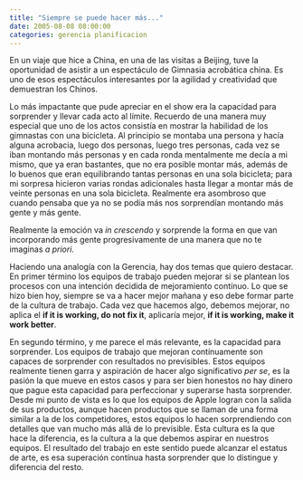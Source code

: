 ```yaml
---
title: "Siempre se puede hacer más..."
date: 2005-08-08 08:00:00
categories: gerencia planificacion
---
```

En un viaje que hice a China, en una de las visitas a Beijing, tuve la oportunidad de asistir a un espectáculo de Gimnasia acrobática china. Es uno de esos espectáculos interesantes por la agilidad y creatividad que demuestran los Chinos.

Lo más impactante que pude apreciar en el show era la capacidad para sorprender y llevar cada acto al límite. Recuerdo de una manera muy especial que uno de los actos consistía en mostrar la habilidad de los gimnastas con una bicicleta. Al principio se montaba una persona y hacía alguna acrobacia, luego dos personas, luego tres personas, cada vez se iban montando más personas y en cada ronda mentalmente me decía a mi mismo, que ya eran bastantes, que no era posible montar más, además de lo buenos que eran equilibrando tantas personas en una sola bicicleta; para mi sorpresa hicieron varias rondas adicionales hasta llegar a montar más de veinte personas en una sola bicicleta. Realmente era asombroso que cuando pensaba que ya no se podía más nos sorprendían montando más gente y más gente.

Realmente la emoción va *in crescendo* y sorprende la forma en que van incorporando más gente progresivamente de una manera que no te imaginas *a priori*.

Haciendo una analogía con la Gerencia, hay dos temas que quiero destacar. En primer término los equipos de trabajo pueden mejorar si se plantean los procesos con una intención decidida de mejoramiento contínuo. Lo que se hizo bien hoy, siempre se va a hacer mejor mañana y eso debe formar parte de la cultura de trabajo. Cada vez que hacemos algo, debemos mejorar, no aplica el __if it is working, do not fix it__, aplicaría mejor, __if it is working, make it work better__.

En segundo término, y me parece el más relevante, es la capacidad para sorprender. Los equipos de trabajo que mejoran contínuamente son capaces de sorprender con resultados no previsibles. Estos equipos realmente tienen garra y aspiración de hacer algo significativo *per se*, es la pasión la que mueve en estos casos y para ser bien honestos no hay dinero que pague esta capacidad para perfeccionar y superarse hasta sorprender. Desde mi punto de vista es lo que los equipos de Apple logran con la salida de sus productos, aunque hacen productos que se llaman de una forma similar a la de los competidores, estos equipos lo hacen sorprendiendo con detalles que van mucho más allá de lo previsible. Esta cultura es la que hace la diferencia, es la cultura a la que debemos aspirar en nuestros equipos. El resultado del trabajo en este sentido puede alcanzar el estatus de arte, es esa superación contínua hasta sorprender que lo distingue y diferencia del resto.
